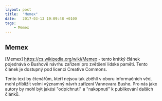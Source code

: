 ```yaml
---
layout: post
title:  "Memex"
date:   2017-03-13 19:09:48 +0100
tags: 
    - Memex
---
```


## Memex

[Memex] https://cs.wikipedia.org/wiki/Memex - tento krátký článek pojednává o Bushově návrhu zařízení pro zvětšení lidské paměti.
Tento článek je dostupný pod licencí Creative Commons.

Tento text by čtenářům, kteří nejsou tak zběhlí v oboru informačních věd, mohl přiblížit velmi významný návrh zařízení Vannevara Bushe.
Pro nás jako autory by mohl být jakési "odpíchnutí" a "nakopnutí" k publikování dalších článků.